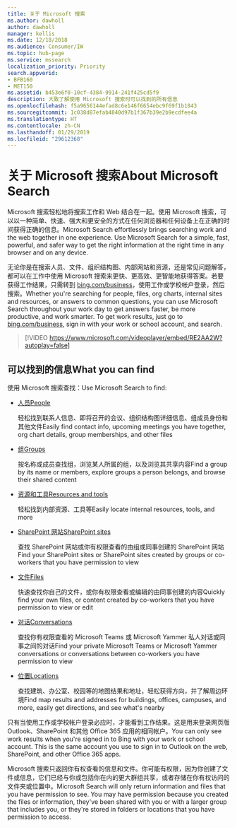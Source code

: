 ```yaml
---
title: 关于 Microsoft 搜索
ms.author: dawholl
author: dawholl
manager: kellis
ms.date: 12/18/2018
ms.audience: Consumer/IW
ms.topic: hub-page
ms.service: mssearch
localization_priority: Priority
search.appverid:
- BFB160
- MET150
ms.assetid: b453e6f0-10cf-4384-9914-241f425cd5f9
description: 大致了解使用 Microsoft 搜索时可以找到的所有信息
ms.openlocfilehash: f5a9656144efad8c6e146f6654ebc9f69f1b1843
ms.sourcegitcommit: 1c038d87efab4840d97b1f367b39e2b9ecdfee4a
ms.translationtype: HT
ms.contentlocale: zh-CN
ms.lasthandoff: 01/29/2019
ms.locfileid: "29612368"
---
```

# <a name="about-microsoft-search"></a><span data-ttu-id="e17c1-103">关于 Microsoft 搜索</span><span class="sxs-lookup"><span data-stu-id="e17c1-103">About Microsoft Search</span></span>

<span data-ttu-id="e17c1-p101">Microsoft 搜索轻松地将搜索工作和 Web 结合在一起。使用 Microsoft 搜索，可以以一种简单、快速、强大和更安全的方式在任何浏览器和任何设备上在正确的时间获得正确的信息。</span><span class="sxs-lookup"><span data-stu-id="e17c1-p101">Microsoft Search effortlessly brings searching work and the web together in one experience. Use Microsoft Search for a simple, fast, powerful, and safer way to get the right information at the right time in any browser and on any device.</span></span>
  
<span data-ttu-id="e17c1-p102">无论你是在搜索人员、文件、组织结构图、内部网站和资源，还是常见问题解答，都可以在工作中使用 Microsoft 搜索来更快、更高效、更智能地获得答案。若要获得工作结果，只需转到 [bing.com/business](https://www.bing.com/business)，使用工作或学校帐户登录，然后搜索。</span><span class="sxs-lookup"><span data-stu-id="e17c1-p102">Whether you're searching for people, files, org charts, internal sites and resources, or answers to common questions, you can use Microsoft Search throughout your work day to get answers faster, be more productive, and work smarter. To get work results, just go to [bing.com/business](https://www.bing.com/business), sign in with your work or school account, and search.</span></span> 
  
> [!VIDEO https://www.microsoft.com/videoplayer/embed/RE2AA2W?autoplay=false]

## <a name="what-you-can-find"></a><span data-ttu-id="e17c1-108">可以找到的信息</span><span class="sxs-lookup"><span data-stu-id="e17c1-108">What you can find</span></span>
  
<span data-ttu-id="e17c1-109">使用 Microsoft 搜索查找：</span><span class="sxs-lookup"><span data-stu-id="e17c1-109">Use Microsoft Search to find:</span></span>
  
- [<span data-ttu-id="e17c1-110">人员</span><span class="sxs-lookup"><span data-stu-id="e17c1-110">People</span></span>](find-people-and-groups.md)
    
    <span data-ttu-id="e17c1-111">轻松找到联系人信息、即将召开的会议、组织结构图详细信息、组成员身份和其他文件</span><span class="sxs-lookup"><span data-stu-id="e17c1-111">Easily find contact info, upcoming meetings you have together, org chart details, group memberships, and other files</span></span>
    
- [<span data-ttu-id="e17c1-112">组</span><span class="sxs-lookup"><span data-stu-id="e17c1-112">Groups</span></span>](find-people-and-groups.md)
    
    <span data-ttu-id="e17c1-113">按名称或成员查找组，浏览某人所属的组，以及浏览其共享内容</span><span class="sxs-lookup"><span data-stu-id="e17c1-113">Find a group by its name or members, explore groups a person belongs, and browse their shared content</span></span>
    
- [<span data-ttu-id="e17c1-114">资源和工具</span><span class="sxs-lookup"><span data-stu-id="e17c1-114">Resources and tools</span></span>](find-resources-tools-and-more.md)
    
    <span data-ttu-id="e17c1-115">轻松找到内部资源、工具等</span><span class="sxs-lookup"><span data-stu-id="e17c1-115">Easily locate internal resources, tools, and more</span></span>
    
- [<span data-ttu-id="e17c1-116">SharePoint 网站</span><span class="sxs-lookup"><span data-stu-id="e17c1-116">SharePoint sites</span></span>](find-sharepoint-sites.md)
    
    <span data-ttu-id="e17c1-117">查找 SharePoint 网站或你有权限查看的由组或同事创建的 SharePoint 网站</span><span class="sxs-lookup"><span data-stu-id="e17c1-117">Find your SharePoint sites or SharePoint sites created by groups or co-workers that you have permission to view</span></span>
    
- [<span data-ttu-id="e17c1-118">文件</span><span class="sxs-lookup"><span data-stu-id="e17c1-118">Files</span></span>](find-files.md)
    
    <span data-ttu-id="e17c1-119">快速查找你自己的文件，或你有权限查看或编辑的由同事创建的内容</span><span class="sxs-lookup"><span data-stu-id="e17c1-119">Quickly find your own files, or content created by co-workers that you have permission to view or edit</span></span>
    
- [<span data-ttu-id="e17c1-120">对话</span><span class="sxs-lookup"><span data-stu-id="e17c1-120">Conversations</span></span>](find-conversations.md)
    
    <span data-ttu-id="e17c1-121">查找你有权限查看的 Microsoft Teams 或 Microsoft Yammer 私人对话或同事之间的对话</span><span class="sxs-lookup"><span data-stu-id="e17c1-121">Find your private Microsoft Teams or Microsoft Yammer conversations or conversations between co-workers you have permission to view</span></span>
    
- [<span data-ttu-id="e17c1-122">位置</span><span class="sxs-lookup"><span data-stu-id="e17c1-122">Locations</span></span>](find-locations.md)
    
    <span data-ttu-id="e17c1-123">查找建筑、办公室、校园等的地图结果和地址，轻松获得方向，并了解周边环境</span><span class="sxs-lookup"><span data-stu-id="e17c1-123">Find map results and addresses for buildings, offices, campuses, and more, easily get directions, and see what's nearby</span></span>    
    
<span data-ttu-id="e17c1-p103">只有当使用工作或学校帐户登录必应时，才能看到工作结果。这是用来登录网页版 Outlook、SharePoint 和其他 Office 365 应用的相同帐户。</span><span class="sxs-lookup"><span data-stu-id="e17c1-p103">You can only see work results when you're signed in to Bing with your work or school account. This is the same account you use to sign in to Outlook on the web, SharePoint, and other Office 365 apps.</span></span> 
  
<span data-ttu-id="e17c1-p104">Microsoft 搜索只返回你有权查看的信息和文件。你可能有权限，因为你创建了文件或信息，它们已经与你或包括你在内的更大群组共享，或者存储在你有权访问的文件夹或位置中。</span><span class="sxs-lookup"><span data-stu-id="e17c1-p104">Microsoft Search will only return information and files that you have permission to see. You may have permission because you created the files or information, they've been shared with you or with a larger group that includes you, or they're stored in folders or locations that you have permission to access.</span></span>

  

